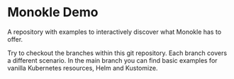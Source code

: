 # Monokle Demo

A repository with examples to interactively discover what Monokle has to offer.

Try to checkout the branches within this git repository. Each branch covers a different scenario. In the main branch you can find basic examples for vanilla Kubernetes resources, Helm and Kustomize.
